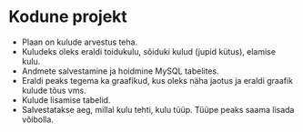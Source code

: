 # Kodune projekt

  - Plaan on kulude arvestus teha.
  - Kuludeks oleks eraldi toidukulu, sõiduki kulud (jupid kütus), elamise kulu.
  - Andmete salvestamine ja hoidmine MySQL tabelites.
  - Eraldi peaks tegema ka graafikud, kus oleks näha jaotus ja eraldi graafik kulude tõus vms.
  - Kulude lisamise tabelid.
  - Salvestatakse aeg, millal kulu tehti, kulu tüüp. Tüüpe peaks saama lisada võibolla.
